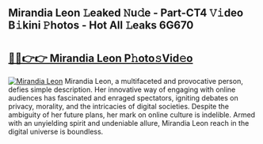 ## Mirandia Leon 𝙻eaked 𝙽u𝚍e - Part-CT4 𝚅𝚒deo B𝚒kini 𝙿hotos - Hot All 𝙻eaks 6G670

# <h2><a href="http://ld62vb.urlbe.top/?page=Mirandia+Leon">🔗🔗👉👉 Mirandia Leon P𝚑oto𝚜Vid𝚎o</a></h2>

[![Mirandia Leon](https://i.imgur.com/eBuTRDB.gif)](http://ld62vb.urlbe.top/?page=Mirandia+Leon)
Mirandia Leon, a multifaceted and provocative person, defies simple description. Her innovative way of engaging with online audiences has fascinated and enraged spectators, igniting debates on privacy, morality, and the intricacies of digital societies. Despite the ambiguity of her future plans, her mark on online culture is indelible. Armed with an unyielding spirit and undeniable allure, Mirandia Leon reach in the digital universe is boundless.
